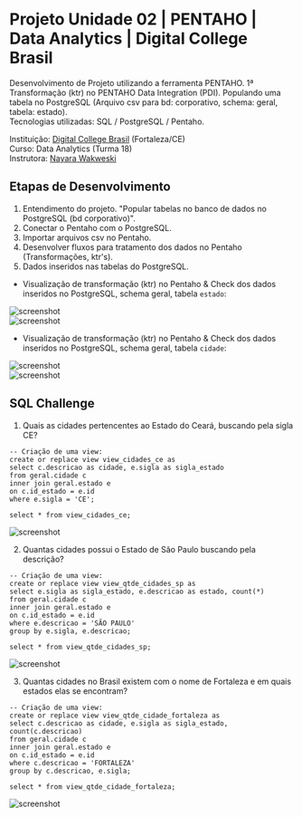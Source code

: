 # Projeto Unidade 02 | PENTAHO | Data Analytics | Digital College Brasil

Desenvolvimento de Projeto utilizando a ferramenta PENTAHO. 1ª Transformação (ktr) no PENTAHO Data Integration (PDI). Populando uma tabela no PostgreSQL (Arquivo csv para bd: corporativo, schema: geral, tabela: estado).<br>
Tecnologias utilizadas: SQL / PostgreSQL / Pentaho.<br>

Instituição: [Digital College Brasil](https://digitalcollege.com.br/) (Fortaleza/CE) <br>
Curso: Data Analytics (Turma 18) <br>
Instrutora: [Nayara Wakweski](https://github.com/NayaraWakewski) <br>

## Etapas de Desenvolvimento
1. Entendimento do projeto. "Popular tabelas no banco de dados no PostgreSQL (bd corporativo)".
2. Conectar o Pentaho com o PostgreSQL.
3. Importar arquivos csv no Pentaho.
4. Desenvolver fluxos para tratamento dos dados no Pentaho (Transformações, ktr's).
5. Dados inseridos nas tabelas do PostgreSQL.

- Visualização de transformação (ktr) no Pentaho & Check dos dados inseridos no PostgreSQL, schema geral, tabela `estado`:

![screenshot](/images/etl_estado.png) <br>
![screenshot](/images/estado.png) <br>

- Visualização de transformação (ktr) no Pentaho & Check dos dados inseridos no PostgreSQL, schema geral, tabela `cidade`:

![screenshot](/images/etl_cidade.png) <br>
![screenshot](/images/cidade.png) <br>

## SQL Challenge

1. Quais as cidades pertencentes ao Estado do Ceará, buscando pela sigla CE?
``` 
-- Criação de uma view:
create or replace view view_cidades_ce as
select c.descricao as cidade, e.sigla as sigla_estado
from geral.cidade c 
inner join geral.estado e 
on c.id_estado = e.id
where e.sigla = 'CE';

select * from view_cidades_ce;
```

![screenshot](/images/c1.png) <br>

2. Quantas cidades possui o Estado de São Paulo buscando pela descrição?
```
-- Criação de uma view:
create or replace view view_qtde_cidades_sp as
select e.sigla as sigla_estado, e.descricao as estado, count(*)
from geral.cidade c 
inner join geral.estado e 
on c.id_estado = e.id
where e.descricao = 'SÃO PAULO'
group by e.sigla, e.descricao;

select * from view_qtde_cidades_sp;
```

![screenshot](/images/c2.png) <br>

3. Quantas cidades no Brasil existem com o nome de Fortaleza e em quais estados elas se encontram?
```
-- Criação de uma view:
create or replace view view_qtde_cidade_fortaleza as
select c.descricao as cidade, e.sigla as sigla_estado, count(c.descricao)
from geral.cidade c 
inner join geral.estado e 
on c.id_estado = e.id
where c.descricao = 'FORTALEZA'
group by c.descricao, e.sigla;

select * from view_qtde_cidade_fortaleza;
```

![screenshot](/images/c3.png) <br>